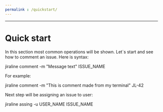 ```yaml
---
permalink : /quickstart/
---
```


----
# Quick start

In this section most common operations will be shown. Let`s start and see how to comment an issue.
Here is syntax:

jiraline comment -m "Message text" ISSUE_NAME

For example:

jiraline comment -m "This is comment made from my terminal" JL-42

Next step will be assigning an issue to user:

jiraline assing -u USER_NAME ISSUE_NAME

